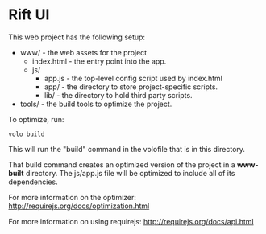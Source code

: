 Rift UI
=======
This web project has the following setup:

* www/ - the web assets for the project
    * index.html - the entry point into the app.
    * js/
        * app.js - the top-level config script used by index.html
        * app/ - the directory to store project-specific scripts.
        * lib/ - the directory to hold third party scripts.
* tools/ - the build tools to optimize the project.

To optimize, run:

    volo build

This will run the "build" command in the volofile that is in this directory.

That build command creates an optimized version of the project in a
**www-built** directory. The js/app.js file will be optimized to include
all of its dependencies.

For more information on the optimizer:
http://requirejs.org/docs/optimization.html

For more information on using requirejs:
http://requirejs.org/docs/api.html